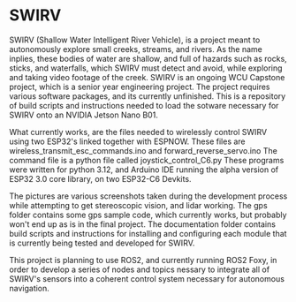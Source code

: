 # SWIRV
SWIRV (Shallow Water Intelligent River Vehicle), is a project meant to autonomously explore small creeks, streams, and rivers. As the name inplies, these bodies of water are shallow, and full of hazards such as rocks, sticks, and waterfalls, which SWIRV must detect and avoid, while exploring and taking video footage of the creek.
SWIRV is an ongoing WCU Capstone project, which is a senior year engineering project.
The project requires various software packages, and its currently unfinished. This is a repository of build scripts and instructions needed to load the sotware necessary for SWIRV onto an NVIDIA Jetson Nano B01.

What currently works, are the files needed to wirelessly control SWIRV using two ESP32's linked together with ESPNOW.
These files are wireless_transmit_esc_commands.ino and forward_reverse_servo.ino
The command file is a python file called joystick_control_C6.py
These programs were written for python 3.12, and Arduino IDE running the alpha version of ESP32 3.0 core library, on two ESP32-C6 Devkits.

The pictures are various screenshots taken during the development process while attempting to get stereoscopic vision, and lidar working.
The gps folder contains some gps sample code, which currently works, but probably won't end up as is in the final project.
The documentation folder contains build scripts and instructions for installing and configuring each module that is currently being tested and developed for SWIRV.

This project is planning to use ROS2, and currently running ROS2 Foxy, in order to develop a series of nodes and topics nessary to integrate all of SWIRV's sensors into a coherent control system necessary for autonomous navigation.
